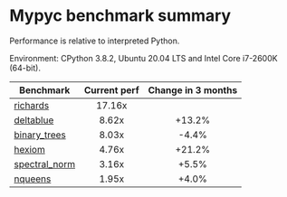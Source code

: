 # Mypyc benchmark summary

Performance is relative to interpreted Python.

Environment: CPython 3.8.2, Ubuntu 20.04 LTS and Intel Core i7-2600K (64-bit).

| Benchmark | Current perf | Change in 3 months |
| --- | :---: | :---: |
| [richards](benchmarks/richards.md) | 17.16x |  |
| [deltablue](benchmarks/deltablue.md) | 8.62x | +13.2% |
| [binary_trees](benchmarks/binary_trees.md) | 8.03x | -4.4% |
| [hexiom](benchmarks/hexiom.md) | 4.76x | +21.2% |
| [spectral_norm](benchmarks/spectral_norm.md) | 3.16x | +5.5% |
| [nqueens](benchmarks/nqueens.md) | 1.95x | +4.0% |
